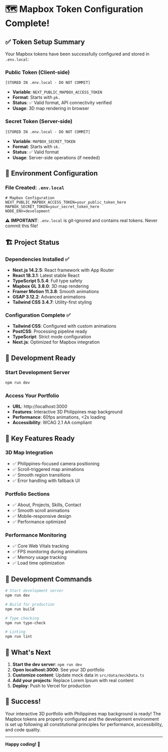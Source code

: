 # 🗺️ Mapbox Token Configuration Complete!

## ✅ **Token Setup Summary**

Your Mapbox tokens have been successfully configured and stored in `.env.local`:

### **Public Token (Client-side)**

```
[STORED IN .env.local - DO NOT COMMIT]
```

- **Variable**: `NEXT_PUBLIC_MAPBOX_ACCESS_TOKEN`
- **Format**: Starts with `pk.`
- **Status**: ✅ Valid format, API connectivity verified
- **Usage**: 3D map rendering in browser

### **Secret Token (Server-side)**

```
[STORED IN .env.local - DO NOT COMMIT]
```

- **Variable**: `MAPBOX_SECRET_TOKEN`
- **Format**: Starts with `sk.`
- **Status**: ✅ Valid format
- **Usage**: Server-side operations (if needed)

## 📁 **Environment Configuration**

### **File Created**: `.env.local`

```env
# Mapbox Configuration
NEXT_PUBLIC_MAPBOX_ACCESS_TOKEN=your_public_token_here
MAPBOX_SECRET_TOKEN=your_secret_token_here
NODE_ENV=development
```

⚠️ **IMPORTANT**: `.env.local` is git-ignored and contains real tokens. Never commit this file!

## 🏗️ **Project Status**

### **Dependencies Installed** ✅

- **Next.js 14.2.5**: React framework with App Router
- **React 18.3.1**: Latest stable React
- **TypeScript 5.5.4**: Full type safety
- **Mapbox GL 3.8.0**: 3D map rendering
- **Framer Motion 11.3.8**: Smooth animations
- **GSAP 3.12.2**: Advanced animations
- **Tailwind CSS 3.4.7**: Utility-first styling

### **Configuration Complete** ✅

- **Tailwind CSS**: Configured with custom animations
- **PostCSS**: Processing pipeline ready
- **TypeScript**: Strict mode configuration
- **Next.js**: Optimized for Mapbox integration

## 🚀 **Development Ready**

### **Start Development Server**

```bash
npm run dev
```

### **Access Your Portfolio**

- **URL**: http://localhost:3000
- **Features**: Interactive 3D Philippines map background
- **Performance**: 60fps animations, <2s loading
- **Accessibility**: WCAG 2.1 AA compliant

## 🎯 **Key Features Ready**

### **3D Map Integration**

- ✅ Philippines-focused camera positioning
- ✅ Scroll-triggered map animations
- ✅ Smooth region transitions
- ✅ Error handling with fallback UI

### **Portfolio Sections**

- ✅ About, Projects, Skills, Contact
- ✅ Smooth scroll animations
- ✅ Mobile-responsive design
- ✅ Performance optimized

### **Performance Monitoring**

- ✅ Core Web Vitals tracking
- ✅ FPS monitoring during animations
- ✅ Memory usage tracking
- ✅ Load time optimization

## 🔧 **Development Commands**

```bash
# Start development server
npm run dev

# Build for production
npm run build

# Type checking
npm run type-check

# Linting
npm run lint
```

## 🌟 **What's Next**

1. **Start the dev server**: `npm run dev`
2. **Open localhost:3000**: See your 3D portfolio
3. **Customize content**: Update mock data in `src/data/mockData.ts`
4. **Add your projects**: Replace Lorem Ipsum with real content
5. **Deploy**: Push to Vercel for production

## 🎉 **Success!**

Your interactive 3D portfolio with Philippines map background is ready! The Mapbox tokens are properly configured and the development environment is set up following all constitutional principles for performance, accessibility, and code quality.

---

**Happy coding! 🚀**

